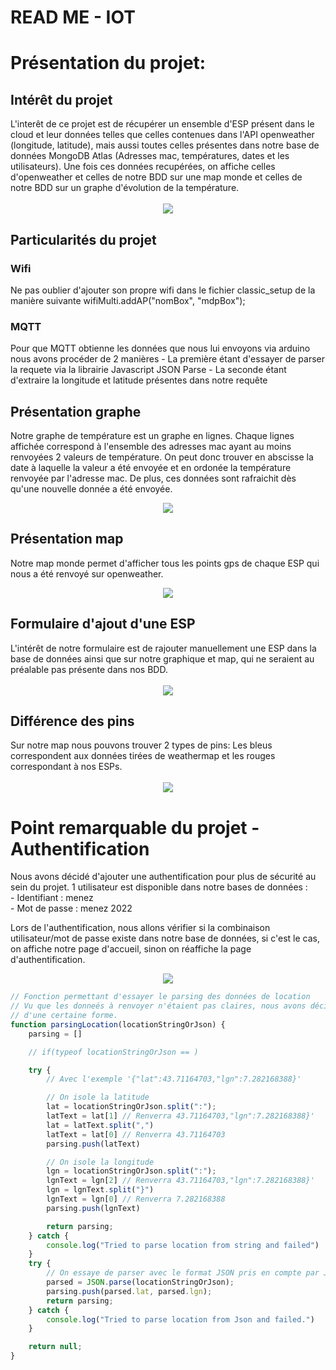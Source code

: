 # READ ME - IOT

<h1>Présentation du projet: </h1>

<h2>Intérêt du projet</h2>
L'interêt de ce projet est de récupérer un ensemble d'ESP présent dans le cloud et leur données telles que celles contenues dans l'API openweather (longitude, latitude), mais aussi toutes celles présentes dans notre base de données MongoDB Atlas (Adresses mac, températures, dates et les utilisateurs). Une fois ces données recupérées, on affiche celles d'openweather et celles de notre BDD sur une map monde et celles de notre BDD sur un graphe d'évolution de la température.
<br>
<br>
<div align="center">
  <img src="https://media.giphy.com/media/NHqKX3CDFPZ8pq07gt/giphy.gif"/>
</div>

<h2> Particularités du projet</h2> 
<h3>Wifi</h3>
Ne pas oublier d'ajouter son propre wifi dans le fichier classic_setup de la manière suivante
  wifiMulti.addAP("nomBox", "mdpBox");
<h3>MQTT</h3>
Pour que MQTT obtienne les données que nous lui envoyons via arduino nous avons procéder de 2 manières
    - La première étant d'essayer de parser la requete via la librairie Javascript JSON Parse
    - La seconde étant d'extraire la longitude et latitude présentes dans notre requête

<h2>Présentation graphe</h2>

Notre graphe de température est un graphe en lignes. Chaque lignes affichée correspond à  l'ensemble des adresses mac ayant au moins renvoyées 2 valeurs de température. On peut donc trouver en abscisse la date à laquelle la valeur a été envoyée et en ordonée la température renvoyée par l'adresse mac. De plus, ces données sont rafraichit dès qu'une nouvelle donnée a été envoyée.
            <div align="center">
  <img src="https://media.giphy.com/media/B2PZG4WnQxmjJCrSzc/giphy.gif"/>
</div>

<h2>Présentation map</h2>

Notre map monde permet d'afficher tous les points gps de chaque ESP qui nous a été renvoyé sur openweather. 
  <div align="center">
  <img src="https://media.giphy.com/media/HrumwrAW8rPl7A884I/giphy.gif"/>
</div>

<h2>Formulaire d'ajout d'une ESP</h2>
L'intérêt de notre formulaire est de rajouter manuellement une ESP dans la base de données ainsi que sur notre graphique et map, qui ne seraient au préalable pas présente dans nos BDD.<br><br>
<div align="center">
  <img src="https://media.giphy.com/media/ciJ0ATYyr0MPDqPhkw/giphy.gif"/>
</div>

<h2> Différence des pins</h2>
Sur notre map nous pouvons trouver 2 types de pins: 
Les bleus correspondent aux données tirées de weathermap et les rouges correspondant à nos ESPs.<br><br>
<div align="center">
  <img src="https://media.giphy.com/media/m08EAlc00qmq2jtJwT/giphy.gif"/>
</div>

<h1>Point remarquable du projet - Authentification</h1>
Nous avons décidé d'ajouter une authentification pour plus de sécurité au sein du projet. 
1 utilisateur est disponible dans notre bases de données : 
    <br>- Identifiant : menez    
    <br>- Mot de passe : menez 2022
 
Lors de l'authentification, nous allons vérifier si la combinaison utilisateur/mot de passe existe dans notre base de données, si c'est le cas, on affiche notre page d'accueil, sinon on réaffiche la page d'authentification.
  <div align="center">
  <img src="https://media.giphy.com/media/igVNBwboTdEps398QO/giphy.gif"/>
</div>

```javascript
// Fonction permettant d'essayer le parsing des données de location
// Vu que les donneés à renvoyer n'étaient pas claires, nous avons décidé de gérer le cas où la variable "location" est un json ou un string
// d'une certaine forme.
function parsingLocation(locationStringOrJson) {
    parsing = []

    // if(typeof locationStringOrJson == )

    try {
        // Avec l'exemple '{"lat":43.71164703,"lgn":7.282168388}'

        // On isole la latitude
        lat = locationStringOrJson.split(":");
        latText = lat[1] // Renverra 43.71164703,"lgn":7.282168388}'
        lat = latText.split(",")
        latText = lat[0] // Renverra 43.71164703
        parsing.push(latText)

        // On isole la longitude
        lgn = locationStringOrJson.split(":");
        lgnText = lgn[2] // Renverra 43.71164703,"lgn":7.282168388}'
        lgn = lgnText.split("}")
        lgnText = lgn[0] // Renverra 7.282168388
        parsing.push(lgnText)

        return parsing;
    } catch {
        console.log("Tried to parse location from string and failed")
    }
    try {
        // On essaye de parser avec le format JSON pris en compte par Javascript
        parsed = JSON.parse(locationStringOrJson);
        parsing.push(parsed.lat, parsed.lgn);
        return parsing;
    } catch {
        console.log("Tried to parse location from Json and failed.")
    }

    return null;
}
```
